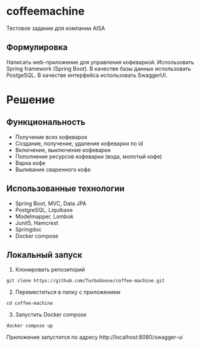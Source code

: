 # coffeemachine
Тестовое задание для компании AISA

## Формулировка
Написать web-приложение для управления кофеваркой.
Использовать Spring framework (Spring Boot).
В качестве базы данных использовать PostgeSQL.
В качестве интерфейса использовать SwaggerUI.

# Решение
## Функциональность
- Получение всех кофеварок
- Создание, получение, удаление кофеварки по id
- Включение, выключение кофеварки
- Пополнение ресурсов кофеварки (вода, молотый кофе)
- Варка кофе
- Выливание сваренного кофе

## Использованные технологии
- Spring Boot, MVC, Data JPA
- PostgreSQL, Liquibase
- Modelmapper, Lombok
- Junit5, Hamcrest
- Springdoc
- Docker compose

## Локальный запуск
1. Клонировать репозиторий
```shell
git clone https://github.com/TurboGoose/coffee-machine.git
```

2. Переместиться в папку с приложением
```shell
cd coffee-machine
```

3. Запустить Docker compose
```shell
docker compose up
```

Приложение запустится по адресу http://localhost:8080/swagger-ui